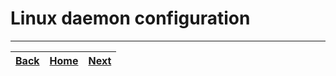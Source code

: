 # Linux daemon configuration


---

|[Back](windows.md)|[Home](index.md)|[Next](config.md)|
|---|---|---|
